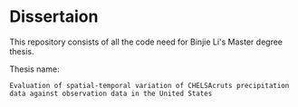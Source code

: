 # Dissertaion
This repository consists of all the code need for Binjie Li's  Master degree thesis.

Thesis name: 

`Evaluation of spatial-temporal variation of CHELSAcruts precipitation data against observation data in the United States`
